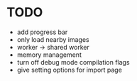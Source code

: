 # TODO

- add progress bar
- only load nearby images
- worker -> shared worker
- memory management
- turn off debug mode compilation flags
- give setting options for import page
